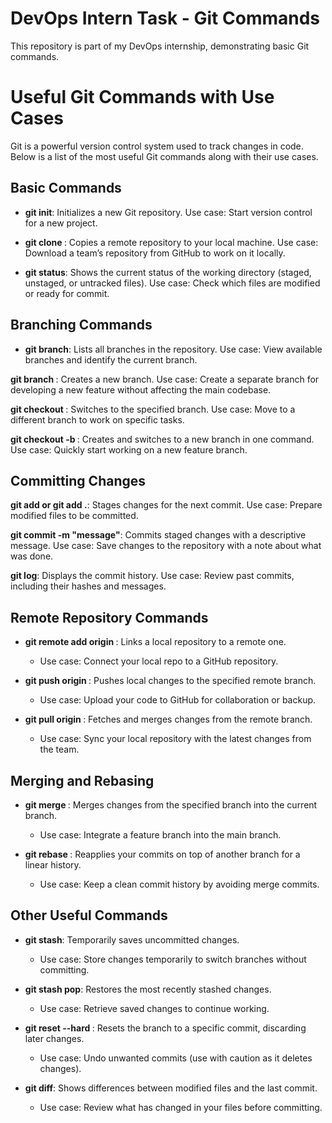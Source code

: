 # DevOps Intern Task - Git Commands

This repository is part of my DevOps internship, demonstrating basic Git commands.

# Useful Git Commands with Use Cases

Git is a powerful version control system used to track changes in code. Below is a list of the most useful Git commands along with their use cases.

## Basic Commands
  - **git init**: Initializes a new Git repository.
        Use case: Start version control for a new project.

  - **git clone <repo-url>**: Copies a remote repository to your local machine.
        Use case: Download a team’s repository from GitHub to work on it locally.

  - **git status**: Shows the current status of the working directory (staged, unstaged, or untracked files).
        Use case: Check which files are modified or ready for commit.

## Branching Commands
- **git branch**: Lists all branches in the repository.
        Use case: View available branches and identify the current branch.

 **git branch <branch-name>**: Creates a new branch.
         Use case: Create a separate branch for developing a new feature without affecting the main codebase.

 **git checkout <branch-name>**: Switches to the specified branch.
         Use case: Move to a different branch to work on specific tasks.
  
  **git checkout -b <branch-name>**: Creates and switches to a new branch in one command.
         Use case: Quickly start working on a new feature branch.


## Committing Changes
 **git add <file> or git add .**: Stages changes for the next commit.
         Use case: Prepare modified files to be committed.

 **git commit -m "message"**: Commits staged changes with a descriptive message.
         Use case: Save changes to the repository with a note about what was done.

 **git log**: Displays the commit history.
         Use case: Review past commits, including their hashes and messages.

## Remote Repository Commands
- **git remote add origin <repo-url>**: Links a local repository to a remote one.
  - Use case: Connect your local repo to a GitHub repository.

- **git push origin <branch-name>**: Pushes local changes to the specified remote branch.
  - Use case: Upload your code to GitHub for collaboration or backup.

- **git pull origin <branch-name>**: Fetches and merges changes from the remote branch.
  - Use case: Sync your local repository with the latest changes from the team.


## Merging and Rebasing
- **git merge <branch-name>**: Merges changes from the specified branch into the current branch.
  - Use case: Integrate a feature branch into the main branch.

- **git rebase <branch-name>**: Reapplies your commits on top of another branch for a linear history.
  - Use case: Keep a clean commit history by avoiding merge commits.


## Other Useful Commands
- **git stash**: Temporarily saves uncommitted changes.
  - Use case: Store changes temporarily to switch branches without committing.

- **git stash pop**: Restores the most recently stashed changes.
  - Use case: Retrieve saved changes to continue working.

- **git reset --hard <commit-hash>**: Resets the branch to a specific commit, discarding later changes.
  - Use case: Undo unwanted commits (use with caution as it deletes changes).

- **git diff**: Shows differences between modified files and the last commit.
  - Use case: Review what has changed in your files before committing.
